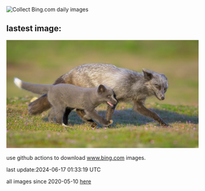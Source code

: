 ![Collect Bing.com daily images](https://github.com/counter2015/bing-daily-images/workflows/Collect%20Bing.com%20daily%20images/badge.svg)
## lastest image:
![](images/RedFoxDad.jpg)

use github actions to download www.bing.com images.

last update:2024-06-17 01:33:19 UTC

all images since 2020-05-10 [here](https://github.com/counter2015/bing-daily-images/tree/master/images) 
